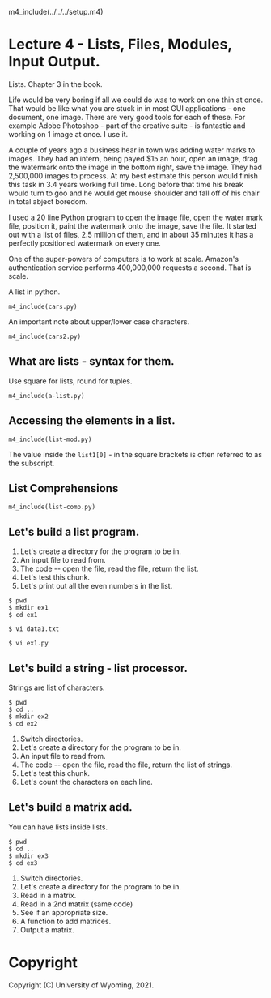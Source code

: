 
m4_include(../../../setup.m4)

# Lecture 4 - Lists, Files, Modules, Input Output.

Lists.  Chapter 3 in the book.

Life would be very boring if all we could do was to work on one thin at once.  That would be
like what you are stuck in in most GUI applications - one document, one image.  There are very
good tools for each of these.   For example Adobe Photoshop - part of the creative suite -
is fantastic and working on 1 image at once.  I use it.

A couple of years ago a business hear in town was adding water marks to images.  They had an
intern, being payed $15 an hour, open an image, drag the watermark onto the image in the bottom
right, save the image.   They had 2,500,000 images to process.  At my best estimate this person
would finish this task in 3.4 years working full time.  Long before that time his break would
turn to goo and he would get mouse shoulder and fall off of his chair in total abject boredom.

I used a 20 line Python program to open the image file, open the water mark file, position it,
paint the watermark onto the image, save the file.    It started out with a list of files,
2.5 million of them, and in about 35 minutes it has a perfectly positioned watermark on every one.

One of the super-powers of computers is to work at scale.  Amazon's authentication service
performs 400,000,000 requests a second.  That is scale.

A list in python.

```
m4_include(cars.py)
```

An important note about upper/lower case characters.

```
m4_include(cars2.py)
```

## What are lists - syntax for them.

Use square for lists, round for tuples.

```
m4_include(a-list.py)
```

## Accessing the elements in a list.

```
m4_include(list-mod.py)
```

The value inside the `list1[0]` - in the square brackets is often referred to as the subscript.

## List Comprehensions

```
m4_include(list-comp.py)
```

## Let's build a list program.

1. Let's create a directory for the program to be in.
2. An input file to read from.
3. The code -- open the file, read the file, return the list.
4. Let's test this chunk.
5. Let's print out all the even numbers in the list.

```
$ pwd
$ mkdir ex1
$ cd ex1
```

```
$ vi data1.txt
```

```
$ vi ex1.py
```

## Let's build a string - list processor.

Strings are list of characters.
```
$ pwd
$ cd ..
$ mkdir ex2
$ cd ex2
```

1. Switch directories.
1. Let's create a directory for the program to be in.
2. An input file to read from.
3. The code -- open the file, read the file, return the list of strings.
4. Let's test this chunk.
5. Let's count the characters on each line.

## Let's build a matrix add.

You can have lists inside lists.

```
$ pwd
$ cd ..
$ mkdir ex3
$ cd ex3
```

1. Switch directories.
1. Let's create a directory for the program to be in.
3. Read in a matrix.
3. Read in a 2nd matrix (same code)
3. See if an appropriate size.
4. A function to add matrices.
4. Output a matrix.



# Copyright

Copyright (C) University of Wyoming, 2021.


